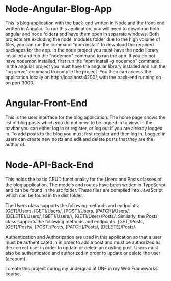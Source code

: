 # Node-Angular-Blog-App

This is blog application with the back-end written in Node and the front-end written in Angular.
To run this application, you will need to download both angular and node folders and have them open in separate windows. Both projects are excluding the node_modules folder due to the high volume of files, you can run the command "npm install" to download the required packages for the app. In the node project you must have the node library installed and run the "nodemon" command to run the app. If you do not have nodemon installed, first run the "npm install -g nodemon" command. In the angular project you must have the angular library installed and run the "ng serve" command to compile the project. You then can access the application locally on http://localhost:4200/, with the back-end running on on port 3000.

# Angular-Front-End
This is the user interface for the blog application. The home page shows the list of blog posts which you do not need to be logged in to view. In the navbar you can either log in or register, or log out if you are already logged in. To add posts to the blog you must first register and then log in. Logged in users can create new posts and edit and delete posts that they are the author of.

# Node-API-Back-End
This holds the basic CRUD functionality for the Users and Posts classes of the blog application. The models and routes have been written in TypeScript and can be found in the src folder. These files are compiled into JavaScript which can be found in the dist folder.

The Users class supports the following methods and endpoints: [GET]/Users, [GET]/Users/, [POST]/Users, [PATCH]/Users/, [DELETE]/Users/, [GET]/Users//, [GET]/Users/Posts/. Similarly, the Posts class supports the following methods and endpoints: [GET]/Posts, [GET]/Posts/, [POST]/Posts, [PATCH]/Posts/, [DELETE]/Posts/.

Authentication and Authorization are used in this application so that a user must be authenticated in in order to add a post and must be authorized as the correct user in order to update or delete an existing post. Users must also be authenticated and authorized in order to update or delete the user (account).

I create this project during my undergrad at UNF in my Web Frameworks course.
